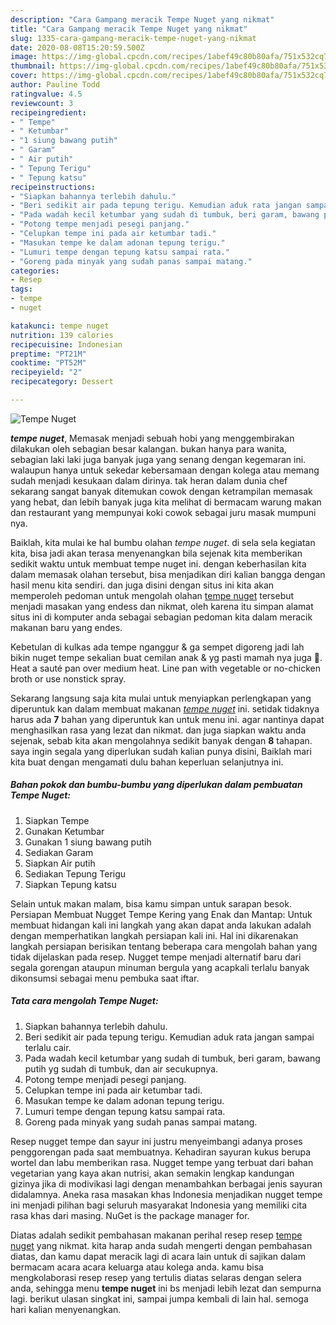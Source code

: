 ```yaml
---
description: "Cara Gampang meracik Tempe Nuget yang nikmat"
title: "Cara Gampang meracik Tempe Nuget yang nikmat"
slug: 1335-cara-gampang-meracik-tempe-nuget-yang-nikmat
date: 2020-08-08T15:20:59.500Z
image: https://img-global.cpcdn.com/recipes/1abef49c80b80afa/751x532cq70/tempe-nuget-foto-resep-utama.jpg
thumbnail: https://img-global.cpcdn.com/recipes/1abef49c80b80afa/751x532cq70/tempe-nuget-foto-resep-utama.jpg
cover: https://img-global.cpcdn.com/recipes/1abef49c80b80afa/751x532cq70/tempe-nuget-foto-resep-utama.jpg
author: Pauline Todd
ratingvalue: 4.5
reviewcount: 3
recipeingredient:
- " Tempe"
- " Ketumbar"
- "1 siung bawang putih"
- " Garam"
- " Air putih"
- " Tepung Terigu"
- " Tepung katsu"
recipeinstructions:
- "Siapkan bahannya terlebih dahulu."
- "Beri sedikit air pada tepung terigu. Kemudian aduk rata jangan sampai terlalu cair."
- "Pada wadah kecil ketumbar yang sudah di tumbuk, beri garam, bawang putih yg sudah di tumbuk, dan air secukupnya."
- "Potong tempe menjadi pesegi panjang."
- "Celupkan tempe ini pada air ketumbar tadi."
- "Masukan tempe ke dalam adonan tepung terigu."
- "Lumuri tempe dengan tepung katsu sampai rata."
- "Goreng pada minyak yang sudah panas sampai matang."
categories:
- Resep
tags:
- tempe
- nuget

katakunci: tempe nuget 
nutrition: 139 calories
recipecuisine: Indonesian
preptime: "PT21M"
cooktime: "PT52M"
recipeyield: "2"
recipecategory: Dessert

---
```



![Tempe Nuget](https://img-global.cpcdn.com/recipes/1abef49c80b80afa/751x532cq70/tempe-nuget-foto-resep-utama.jpg)

<b><i>tempe nuget</i></b>, Memasak menjadi sebuah hobi yang menggembirakan dilakukan oleh sebagian besar kalangan. bukan hanya para wanita, sebagian laki laki juga banyak juga yang senang dengan kegemaran ini. walaupun hanya untuk sekedar kebersamaan dengan kolega atau memang sudah menjadi kesukaan dalam dirinya. tak heran dalam dunia chef sekarang sangat banyak ditemukan cowok dengan ketrampilan memasak yang hebat, dan lebih banyak juga kita melihat di bermacam warung makan dan restaurant yang mempunyai koki cowok sebagai juru masak mumpuni nya.

Baiklah, kita mulai ke hal bumbu olahan <i>tempe nuget</i>. di sela sela kegiatan kita, bisa jadi akan terasa menyenangkan bila sejenak kita memberikan sedikit waktu untuk membuat tempe nuget ini. dengan keberhasilan kita dalam memasak olahan tersebut, bisa menjadikan diri kalian bangga dengan hasil menu kita sendiri. dan juga disini dengan situs ini kita akan memperoleh pedoman untuk mengolah olahan <u>tempe nuget</u> tersebut menjadi masakan yang endess dan nikmat, oleh karena itu simpan alamat situs ini di komputer anda sebagai sebagian pedoman kita dalam meracik makanan baru yang endes.

Kebetulan di kulkas ada tempe nganggur &amp; ga sempet digoreng jadi lah bikin nuget tempe sekalian buat cemilan anak &amp; yg pasti mamah nya juga 🤭. Heat a sauté pan over medium heat. Line pan with vegetable or no-chicken broth or use nonstick spray.


Sekarang langsung saja kita mulai untuk menyiapkan perlengkapan yang diperuntuk kan dalam membuat makanan <u><i>tempe nuget</i></u> ini. setidak tidaknya harus ada <b>7</b> bahan yang diperuntuk kan untuk menu ini. agar nantinya dapat menghasilkan rasa yang lezat dan nikmat. dan juga siapkan waktu anda sejenak, sebab kita akan mengolahnya sedikit banyak dengan <b>8</b> tahapan. saya ingin segala yang diperlukan sudah kalian punya disini, Baiklah mari kita buat dengan mengamati dulu bahan keperluan selanjutnya ini.

<!--inarticleads1-->

##### Bahan pokok dan bumbu-bumbu yang diperlukan dalam pembuatan Tempe Nuget:

1. Siapkan  Tempe
1. Gunakan  Ketumbar
1. Gunakan 1 siung bawang putih
1. Sediakan  Garam
1. Siapkan  Air putih
1. Sediakan  Tepung Terigu
1. Siapkan  Tepung katsu


Selain untuk makan malam, bisa kamu simpan untuk sarapan besok. Persiapan Membuat Nugget Tempe Kering yang Enak dan Mantap: Untuk membuat hidangan kali ini langkah yang akan dapat anda lakukan adalah dengan memperhatikan langkah persiapan kali ini. Hal ini dikarenakan langkah persiapan berisikan tentang beberapa cara mengolah bahan yang tidak dijelaskan pada resep. Nugget tempe menjadi alternatif baru dari segala gorengan ataupun minuman bergula yang acapkali terlalu banyak dikonsumsi sebagai menu pembuka saat iftar. 

<!--inarticleads2-->

##### Tata cara mengolah Tempe Nuget:

1. Siapkan bahannya terlebih dahulu.
1. Beri sedikit air pada tepung terigu. Kemudian aduk rata jangan sampai terlalu cair.
1. Pada wadah kecil ketumbar yang sudah di tumbuk, beri garam, bawang putih yg sudah di tumbuk, dan air secukupnya.
1. Potong tempe menjadi pesegi panjang.
1. Celupkan tempe ini pada air ketumbar tadi.
1. Masukan tempe ke dalam adonan tepung terigu.
1. Lumuri tempe dengan tepung katsu sampai rata.
1. Goreng pada minyak yang sudah panas sampai matang.


Resep nugget tempe dan sayur ini justru menyeimbangi adanya proses penggorengan pada saat membuatnya. Kehadiran sayuran kukus berupa wortel dan labu memberikan rasa. Nugget tempe yang terbuat dari bahan vegetarian yang kaya akan nutrisi, akan semakin lengkap kandungan gizinya jika di modivikasi lagi dengan menambahkan berbagai jenis sayuran didalamnya. Aneka rasa masakan khas Indonesia menjadikan nugget tempe ini menjadi pilihan bagi seluruh masyarakat Indonesia yang memiliki cita rasa khas dari masing. NuGet is the package manager for. 

Diatas adalah sedikit pembahasan makanan perihal resep resep <u>tempe nuget</u> yang nikmat. kita harap anda sudah mengerti dengan pembahasan diatas, dan kamu dapat meracik lagi di acara lain untuk di sajikan dalam bermacam acara acara keluarga atau kolega anda. kamu bisa mengkolaborasi resep resep yang tertulis diatas selaras dengan selera anda, sehingga menu <b>tempe nuget</b> ini bs menjadi lebih lezat dan sempurna lagi. berikut ulasan singkat ini, sampai jumpa kembali di lain hal. semoga hari kalian menyenangkan.
